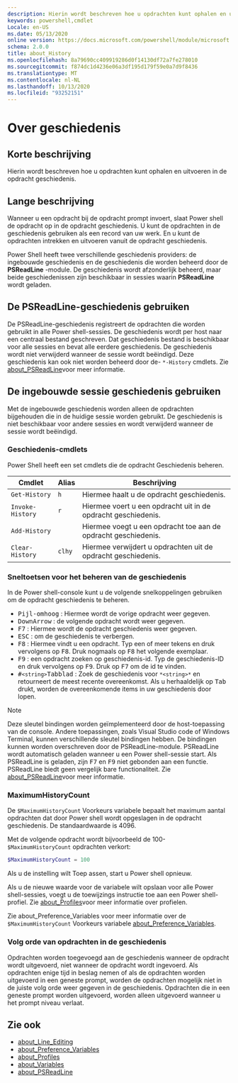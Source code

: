 ```yaml
---
description: Hierin wordt beschreven hoe u opdrachten kunt ophalen en uitvoeren in de opdracht geschiedenis.
keywords: powershell,cmdlet
Locale: en-US
ms.date: 05/13/2020
online version: https://docs.microsoft.com/powershell/module/microsoft.powershell.core/about/about_history?view=powershell-7.1&WT.mc_id=ps-gethelp
schema: 2.0.0
title: about_History
ms.openlocfilehash: 8a79690cc409919286d0f14130df72a7fe278010
ms.sourcegitcommit: f874dc1d4236e06a3df195d179f59e0a7d9f8436
ms.translationtype: MT
ms.contentlocale: nl-NL
ms.lasthandoff: 10/13/2020
ms.locfileid: "93252151"
---
```

# <a name="about-history"></a>Over geschiedenis

## <a name="short-description"></a>Korte beschrijving
Hierin wordt beschreven hoe u opdrachten kunt ophalen en uitvoeren in de opdracht geschiedenis.

## <a name="long-description"></a>Lange beschrijving

Wanneer u een opdracht bij de opdracht prompt invoert, slaat Power shell de opdracht op in de opdracht geschiedenis. U kunt de opdrachten in de geschiedenis gebruiken als een record van uw werk. En u kunt de opdrachten intrekken en uitvoeren vanuit de opdracht geschiedenis.

Power Shell heeft twee verschillende geschiedenis providers: de ingebouwde geschiedenis en de geschiedenis die worden beheerd door de **PSReadLine** -module. De geschiedenis wordt afzonderlijk beheerd, maar beide geschiedenissen zijn beschikbaar in sessies waarin **PSReadLine** wordt geladen.

## <a name="using-the-psreadline-history"></a>De PSReadLine-geschiedenis gebruiken

De PSReadLine-geschiedenis registreert de opdrachten die worden gebruikt in alle Power shell-sessies.
De geschiedenis wordt per host naar een centraal bestand geschreven. Dat geschiedenis bestand is beschikbaar voor alle sessies en bevat alle eerdere geschiedenis. De geschiedenis wordt niet verwijderd wanneer de sessie wordt beëindigd. Deze geschiedenis kan ook niet worden beheerd door de- `*-History` cmdlets. Zie [about_PSReadLine](../../PSReadLine/About/about_PSReadLine.md)voor meer informatie.

## <a name="using-the-built-in-session-history"></a>De ingebouwde sessie geschiedenis gebruiken

Met de ingebouwde geschiedenis worden alleen de opdrachten bijgehouden die in de huidige sessie worden gebruikt. De geschiedenis is niet beschikbaar voor andere sessies en wordt verwijderd wanneer de sessie wordt beëindigd.

### <a name="history-cmdlets"></a>Geschiedenis-cmdlets

Power Shell heeft een set cmdlets die de opdracht Geschiedenis beheren.

| Cmdlet           | Alias  | Beschrijving                                |
| ---------------- | ------ | ------------------------------------------ |
| `Get-History`    | `h`    | Hiermee haalt u de opdracht geschiedenis.                  |
| `Invoke-History` | `r`    | Hiermee voert u een opdracht uit in de opdracht geschiedenis.     |
| `Add-History`    |        | Hiermee voegt u een opdracht toe aan de opdracht geschiedenis.     |
| `Clear-History`  | `clhy` | Hiermee verwijdert u opdrachten uit de opdracht geschiedenis. |

### <a name="keyboard-shortcuts-for-managing-history"></a>Sneltoetsen voor het beheren van de geschiedenis

In de Power shell-console kunt u de volgende snelkoppelingen gebruiken om de opdracht geschiedenis te beheren.

- <kbd>Pijl-omhoog</kbd> : Hiermee wordt de vorige opdracht weer gegeven.
- <kbd>DownArrow</kbd> : de volgende opdracht wordt weer gegeven.
- <kbd>F7</kbd> : Hiermee wordt de opdracht geschiedenis weer gegeven.
- <kbd>ESC</kbd> : om de geschiedenis te verbergen.
- <kbd>F8</kbd> : Hiermee vindt u een opdracht. Typ een of meer tekens en druk vervolgens op <kbd>F8</kbd>. Druk nogmaals op <kbd>F8</kbd> het volgende exemplaar.
- <kbd>F9</kbd> : een opdracht zoeken op geschiedenis-id. Typ de geschiedenis-ID en druk vervolgens op <kbd>F9</kbd>. Druk op <kbd>F7</kbd> om de id te vinden.
- <kbd>#</kbd>`<string>`</kbd><kbd>Tabblad</kbd> : Zoek de geschiedenis voor `*<string>*` en retourneert de meest recente overeenkomst. Als u herhaaldelijk op <kbd>Tab</kbd> drukt, worden de overeenkomende items in uw geschiedenis door lopen.

> [!NOTE]
> Deze sleutel bindingen worden geïmplementeerd door de host-toepassing van de console. Andere toepassingen, zoals Visual Studio code of Windows Terminal, kunnen verschillende sleutel bindingen hebben. De bindingen kunnen worden overschreven door de PSReadLine-module. PSReadLine wordt automatisch geladen wanneer u een Power shell-sessie start.
> Als PSReadLine is geladen, zijn <kbd>F7</kbd> en <kbd>F9</kbd> niet gebonden aan een functie. PSReadLine biedt geen vergelijk bare functionaliteit. Zie [about_PSReadLine](../../PSReadLine/About/about_PSReadLine.md)voor meer informatie.

### <a name="maximumhistorycount"></a>MaximumHistoryCount

De `$MaximumHistoryCount` Voorkeurs variabele bepaalt het maximum aantal opdrachten dat door Power shell wordt opgeslagen in de opdracht geschiedenis. De standaardwaarde is 
4096.

Met de volgende opdracht wordt bijvoorbeeld de 100- `$MaximumHistoryCount` opdrachten verkort:

```powershell
$MaximumHistoryCount = 100
```

Als u de instelling wilt Toep assen, start u Power shell opnieuw.

Als u de nieuwe waarde voor de variabele wilt opslaan voor alle Power shell-sessies, voegt u de toewijzings instructie toe aan een Power shell-profiel. Zie [about_Profiles](about_Profiles.md)voor meer informatie over profielen.

Zie about_Preference_Variables voor meer informatie over de `$MaximumHistoryCount` Voorkeurs variabele [about_Preference_Variables](about_Preference_Variables.md).

### <a name="order-of-commands-in-the-history"></a>Volg orde van opdrachten in de geschiedenis

Opdrachten worden toegevoegd aan de geschiedenis wanneer de opdracht wordt uitgevoerd, niet wanneer de opdracht wordt ingevoerd. Als opdrachten enige tijd in beslag nemen of als de opdrachten worden uitgevoerd in een geneste prompt, worden de opdrachten mogelijk niet in de juiste volg orde weer gegeven in de geschiedenis. Opdrachten die in een geneste prompt worden uitgevoerd, worden alleen uitgevoerd wanneer u het prompt niveau verlaat.

## <a name="see-also"></a>Zie ook

- [about_Line_Editing](about_Line_Editing.md)
- [about_Preference_Variables](about_Preference_Variables.md)
- [about_Profiles](about_Profiles.md)
- [about_Variables](about_Variables.md)
- [about_PSReadLine](../../PSReadLine/About/about_PSReadLine.md)

